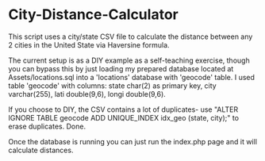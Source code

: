 # City-Distance-Calculator

This script uses a city/state CSV file to calculate the distance between any 2 cities in the United State via Haversine formula.

The current setup is as a DIY example as a self-teaching exercise, though you can bypass this by just loading my prepared database located at Assets/locations.sql into a 'locations' database with 'geocode' table.
I used table 'geocode' with columns: state char(2) as primary key, city varchar(255), lati double(9,6), longi double(9,6).

If you choose to DIY, the CSV contains a lot of duplicates-
use "ALTER IGNORE TABLE geocode ADD UNIQUE_INDEX idx_geo (state, city);" to erase duplicates.
Done.

Once the database is running you can just run the index.php page and it will calculate distances.
